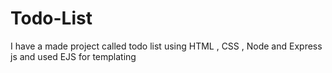 # Todo-List
I have a made project called todo list using HTML , CSS , Node and Express js and used EJS for templating  
